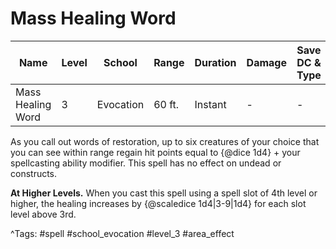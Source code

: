 # Mass Healing Word

| Name | Level | School | Range | Duration | Damage | Save DC & Type |
|------|-------|--------|-------|----------|--------|----------------|
| Mass Healing Word | 3 | Evocation | 60 ft. | Instant | - | - |

As you call out words of restoration, up to six creatures of your choice that you can see within range regain hit points equal to {@dice 1d4} + your spellcasting ability modifier. This spell has no effect on undead or constructs.

**At Higher Levels.** When you cast this spell using a spell slot of 4th level or higher, the healing increases by {@scaledice 1d4|3-9|1d4} for each slot level above 3rd.

^Tags: #spell #school_evocation #level_3 #area_effect